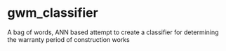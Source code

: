 # gwm_classifier
A bag of words, ANN based attempt to create a classifier for determining the warranty period of construction works
